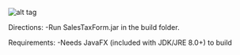 ![alt tag](http://i.imgur.com/PDLuLsy.png)

Directions:
-Run SalesTaxForm.jar in the build folder.

Requirements:
-Needs JavaFX (included with JDK/JRE 8.0+) to build
